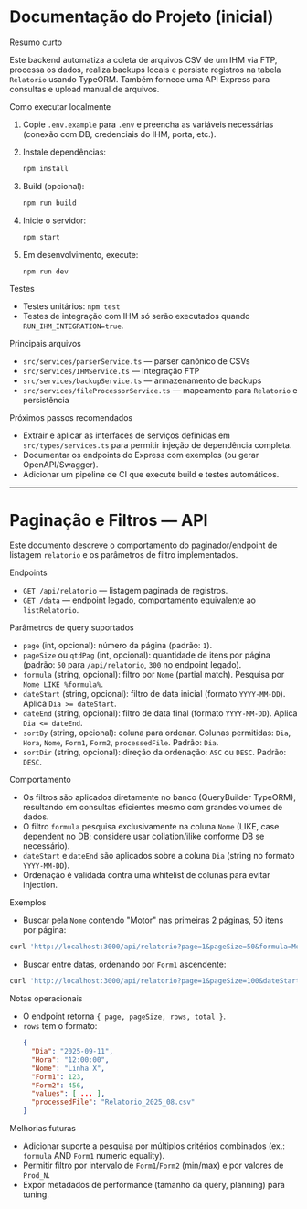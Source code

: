  # Documentação do Projeto (inicial)

 Resumo curto

 Este backend automatiza a coleta de arquivos CSV de um IHM via FTP, processa os dados, realiza backups locais e persiste registros na tabela `Relatorio` usando TypeORM. Também fornece uma API Express para consultas e upload manual de arquivos.

 Como executar localmente

 1. Copie `.env.example` para `.env` e preencha as variáveis necessárias (conexão com DB, credenciais do IHM, porta, etc.).
 2. Instale dependências:

	 ```bash
	 npm install
	 ```

 3. Build (opcional):

	 ```bash
	 npm run build
	 ```

 4. Inicie o servidor:

	 ```bash
	 npm start
	 ```

 5. Em desenvolvimento, execute:

	 ```bash
	 npm run dev
	 ```

 Testes

 - Testes unitários: `npm test`
 - Testes de integração com IHM só serão executados quando `RUN_IHM_INTEGRATION=true`.

 Principais arquivos

 - `src/services/parserService.ts` — parser canônico de CSVs
 - `src/services/IHMService.ts` — integração FTP
 - `src/services/backupService.ts` — armazenamento de backups
 - `src/services/fileProcessorService.ts` — mapeamento para `Relatorio` e persistência

 Próximos passos recomendados

 - Extrair e aplicar as interfaces de serviços definidas em `src/types/services.ts` para permitir injeção de dependência completa.
 - Documentar os endpoints do Express com exemplos (ou gerar OpenAPI/Swagger).
 - Adicionar um pipeline de CI que execute build e testes automáticos.

---

# Paginação e Filtros — API

Este documento descreve o comportamento do paginador/endpoint de listagem `relatorio` e os parâmetros de filtro implementados.

Endpoints

- `GET /api/relatorio` — listagem paginada de registros.
- `GET /data` — endpoint legado, comportamento equivalente ao `listRelatorio`.

Parâmetros de query suportados

- `page` (int, opcional): número da página (padrão: `1`).
- `pageSize` ou `qtdPag` (int, opcional): quantidade de itens por página (padrão: `50` para `/api/relatorio`, `300` no endpoint legado).
- `formula` (string, opcional): filtro por `Nome` (partial match). Pesquisa por `Nome LIKE %formula%`.
- `dateStart` (string, opcional): filtro de data inicial (formato `YYYY-MM-DD`). Aplica `Dia >= dateStart`.
- `dateEnd` (string, opcional): filtro de data final (formato `YYYY-MM-DD`). Aplica `Dia <= dateEnd`.
- `sortBy` (string, opcional): coluna para ordenar. Colunas permitidas: `Dia`, `Hora`, `Nome`, `Form1`, `Form2`, `processedFile`. Padrão: `Dia`.
- `sortDir` (string, opcional): direção da ordenação: `ASC` ou `DESC`. Padrão: `DESC`.

Comportamento

- Os filtros são aplicados diretamente no banco (QueryBuilder TypeORM), resultando em consultas eficientes mesmo com grandes volumes de dados.
- O filtro `formula` pesquisa exclusivamente na coluna `Nome` (LIKE, case dependent no DB; considere usar collation/ilike conforme DB se necessário).
- `dateStart` e `dateEnd` são aplicados sobre a coluna `Dia` (string no formato `YYYY-MM-DD`).
- Ordenação é validada contra uma whitelist de colunas para evitar injection.

Exemplos

- Buscar pela `Nome` contendo "Motor" nas primeiras 2 páginas, 50 itens por página:

```bash
curl 'http://localhost:3000/api/relatorio?page=1&pageSize=50&formula=Motor'
```

- Buscar entre datas, ordenando por `Form1` ascendente:

```bash
curl 'http://localhost:3000/api/relatorio?page=1&pageSize=100&dateStart=2025-01-01&dateEnd=2025-08-31&sortBy=Form1&sortDir=ASC'
```

Notas operacionais

- O endpoint retorna `{ page, pageSize, rows, total }`.
- `rows` tem o formato:
  ```json
  {
    "Dia": "2025-09-11",
    "Hora": "12:00:00",
    "Nome": "Linha X",
    "Form1": 123,
    "Form2": 456,
    "values": [ ... ],
    "processedFile": "Relatorio_2025_08.csv"
  }
  ```

Melhorias futuras

- Adicionar suporte a pesquisa por múltiplos critérios combinados (ex.: `formula` AND `Form1` numeric equality).
- Permitir filtro por intervalo de `Form1`/`Form2` (min/max) e por valores de `Prod_N`.
- Expor metadados de performance (tamanho da query, planning) para tuning.
